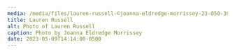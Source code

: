 ```yaml
---
media: /media/files/lauren-russell-©joanna-eldredge-morrissey-23-050-365.jpg
title: Lauren Russell
alt: Photo of Lauren Russell
caption: Photo by Joanna Eldredge Morrissey
date: 2023-05-09T14:14:00-0500
---
```

